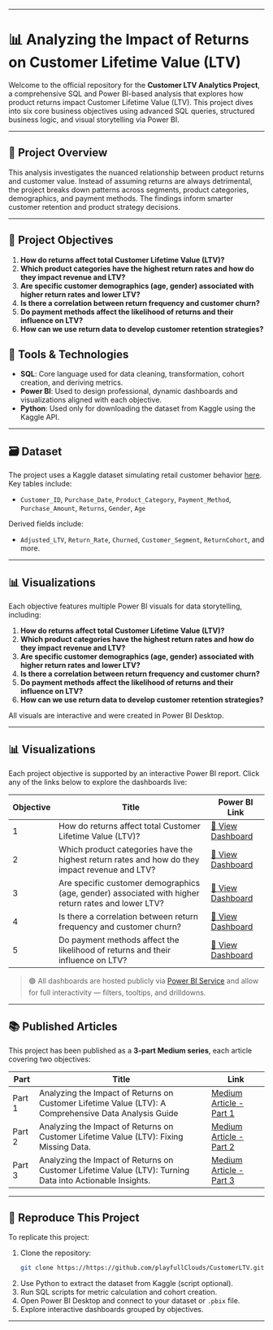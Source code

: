 

---

# 📊 Analyzing the Impact of Returns on Customer Lifetime Value (LTV)

Welcome to the official repository for the **Customer LTV Analytics Project**, a comprehensive SQL and Power BI-based analysis that explores how product returns impact Customer Lifetime Value (LTV). This project dives into six core business objectives using advanced SQL queries, structured business logic, and visual storytelling via Power BI.

---

## 🚀 Project Overview

This analysis investigates the nuanced relationship between product returns and customer value. Instead of assuming returns are always detrimental, the project breaks down patterns across segments, product categories, demographics, and payment methods. The findings inform smarter customer retention and product strategy decisions.

---

## 🎯 Project Objectives

1. **How do returns affect total Customer Lifetime Value (LTV)?**
2. **Which product categories have the highest return rates and how do they impact revenue and LTV?**
3. **Are specific customer demographics (age, gender) associated with higher return rates and lower LTV?**
4. **Is there a correlation between return frequency and customer churn?**
5. **Do payment methods affect the likelihood of returns and their influence on LTV?**
6. **How can we use return data to develop customer retention strategies?**



## 🧰 Tools & Technologies

- **SQL**: Core language used for data cleaning, transformation, cohort creation, and deriving metrics.
- **Power BI**: Used to design professional, dynamic dashboards and visualizations aligned with each objective.
- **Python**: Used only for downloading the dataset from Kaggle using the Kaggle API.

---

## 🗃️ Dataset

The project uses a Kaggle dataset simulating retail customer behavior [here](https://www.kaggle.com/datasets/shriyashjagtap/e-commerce-customer-for-behavior-analysis). Key tables include:
- `Customer_ID`, `Purchase_Date`, `Product_Category`, `Payment_Method`, `Purchase_Amount`, `Returns`, `Gender`, `Age`

Derived fields include:
- `Adjusted_LTV`, `Return_Rate`, `Churned`, `Customer_Segment`, `ReturnCohort`, and more.

---

## 📊 Visualizations

Each objective features multiple Power BI visuals for data storytelling, including:
1. **How do returns affect total Customer Lifetime Value (LTV)?**
2. **Which product categories have the highest return rates and how do they impact revenue and LTV?**
3. **Are specific customer demographics (age, gender) associated with higher return rates and lower LTV?**
4. **Is there a correlation between return frequency and customer churn?**
5. **Do payment methods affect the likelihood of returns and their influence on LTV?**
6. **How can we use return data to develop customer retention strategies?**

All visuals are interactive and were created in Power BI Desktop.

---


## 📊 Visualizations

Each project objective is supported by an interactive Power BI report. Click any of the links below to explore the dashboards live:

| Objective | Title | Power BI Link |
|-----------|-------|----------------|
| 1 | How do returns affect total Customer Lifetime Value (LTV)? | [🔗 View Dashboard](https://app.powerbi.com/view?r=eyJrIjoiNjQ1MTQ4YzYtMzAyOC00NTc2LTg5Y2YtZDA0OWE0YTMyZjIxIiwidCI6ImQ2YzI2MTkwLTNlY2MtNDgxYi05ZjRmLTZiZDk3NGI3YTUxMSIsImMiOjJ9) |
| 2 | Which product categories have the highest return rates and how do they impact revenue and LTV? | [🔗 View Dashboard](https://app.powerbi.com/view?r=eyJrIjoiNGE2ZGE0OTgtYzRkNy00MzRhLWEwZjctYmUwZTMzNmU2ZTRjIiwidCI6ImQ2YzI2MTkwLTNlY2MtNDgxYi05ZjRmLTZiZDk3NGI3YTUxMSIsImMiOjJ9) |
| 3 | Are specific customer demographics (age, gender) associated with higher return rates and lower LTV? | [🔗 View Dashboard](https://app.powerbi.com/view?r=eyJrIjoiMTM2MjkzZTUtMmJhYS00YTA1LWJkZjAtZTNjNmViYmJlYWM0IiwidCI6ImQ2YzI2MTkwLTNlY2MtNDgxYi05ZjRmLTZiZDk3NGI3YTUxMSIsImMiOjJ9) |
| 4 | Is there a correlation between return frequency and customer churn? | [🔗 View Dashboard](https://app.powerbi.com/view?r=eyJrIjoiYWU2Y2VkYzMtYjkzYy00Y2MzLTgzZTUtM2Q5ZDk3OWM2MDUxIiwidCI6ImQ2YzI2MTkwLTNlY2MtNDgxYi05ZjRmLTZiZDk3NGI3YTUxMSIsImMiOjJ9) |
| 5 | Do payment methods affect the likelihood of returns and their influence on LTV? | [🔗 View Dashboard](https://app.powerbi.com/view?r=eyJrIjoiYzYxNjM2NGItNjllNy00ZDUzLWEwZWEtOGFhZmU4NmYwM2Y2IiwidCI6ImQ2YzI2MTkwLTNlY2MtNDgxYi05ZjRmLTZiZDk3NGI3YTUxMSIsImMiOjJ9) |

> 🟢 All dashboards are hosted publicly via [Power BI Service](https://app.powerbi.com/) and allow for full interactivity — filters, tooltips, and drilldowns.

---

## 📚 Published Articles

This project has been published as a **3-part Medium series**, each article covering two objectives:

| Part | Title | Link |
|------|-------|------|
| Part 1 | Analyzing the Impact of Returns on Customer Lifetime Value (LTV): A Comprehensive Data Analysis Guide | [Medium Article - Part 1](https://medium.com/@obiakarije/part-1-analyzing-the-impact-of-returns-on-customer-lifetime-value-ltv-a-comprehensive-data-08c0e275a16f) |
| Part 2 | Analyzing the Impact of Returns on Customer Lifetime Value (LTV): Fixing Missing Data. | [Medium Article - Part 2](https://medium.com/@obiakarije/part-2-analyzing-the-impact-of-returns-on-customer-lifetime-value-ltv-fixing-missing-data-524b3f45969d) |
| Part 3 | Analyzing the Impact of Returns on Customer Lifetime Value (LTV): Turning Data into Actionable Insights. | [Medium Article - Part 3](https://medium.com/@obiakarije/part-3-analyzing-the-impact-of-returns-on-customer-lifetime-value-ltv-turning-data-into-5f6c1cfb8d90) |


---

## 🧪 Reproduce This Project

To replicate this project:

1. Clone the repository:
   ```bash
   git clone https://https://github.com/playfullClouds/CustomerLTV.git
   ```
2. Use Python to extract the dataset from Kaggle (script optional).
3. Run SQL scripts for metric calculation and cohort creation.
4. Open Power BI Desktop and connect to your dataset or `.pbix` file.
5. Explore interactive dashboards grouped by objectives.

---
